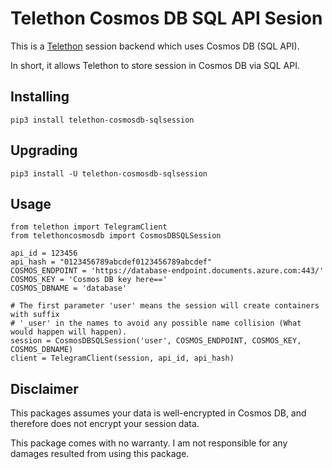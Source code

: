 # Telethon Cosmos DB SQL API Sesion

This is a [Telethon](https://telethon.dev) session backend which uses Cosmos DB (SQL API).

In short, it allows Telethon to store session in Cosmos DB via SQL API.


## Installing
```
pip3 install telethon-cosmosdb-sqlsession
```

## Upgrading
```
pip3 install -U telethon-cosmosdb-sqlsession
```

## Usage
```
from telethon import TelegramClient
from telethoncosmosdb import CosmosDBSQLSession

api_id = 123456
api_hash = "0123456789abcdef0123456789abcdef"
COSMOS_ENDPOINT = 'https://database-endpoint.documents.azure.com:443/'
COSMOS_KEY = 'Cosmos DB key here=='
COSMOS_DBNAME = 'database'

# The first parameter 'user' means the session will create containers with suffix 
# '_user' in the names to avoid any possible name collision (What would happen will happen).
session = CosmosDBSQLSession('user', COSMOS_ENDPOINT, COSMOS_KEY, COSMOS_DBNAME)
client = TelegramClient(session, api_id, api_hash)
```


## Disclaimer

This packages assumes your data is well-encrypted in Cosmos DB, and therefore does not encrypt your session data.

This package comes with no warranty. I am not responsible for any damages resulted from using this package.
